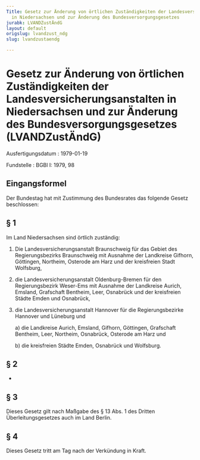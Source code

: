 ```yaml
---
Title: Gesetz zur Änderung von örtlichen Zuständigkeiten der Landesversicherungsanstalten
  in Niedersachsen und zur Änderung des Bundesversorgungsgesetzes
jurabk: LVANDZustÄndG
layout: default
origslug: lvandzust_ndg
slug: lvandzustaendg

---
```


# Gesetz zur Änderung von örtlichen Zuständigkeiten der Landesversicherungsanstalten in Niedersachsen und zur Änderung des Bundesversorgungsgesetzes (LVANDZustÄndG)

Ausfertigungsdatum
:   1979-01-19

Fundstelle
:   BGBl I: 1979, 98



## Eingangsformel

Der Bundestag hat mit Zustimmung des Bundesrates das folgende Gesetz beschlossen:


## § 1

Im Land Niedersachsen sind örtlich zuständig:

1.  Die Landesversicherungsanstalt Braunschweig für das Gebiet des Regierungsbezirks Braunschweig mit Ausnahme der Landkreise Gifhorn, Göttingen, Northeim, Osterode am Harz und der kreisfreien Stadt Wolfsburg,


2.  die Landesversicherungsanstalt Oldenburg-Bremen für den Regierungsbezirk Weser-Ems mit Ausnahme der Landkreise Aurich, Emsland, Grafschaft Bentheim, Leer, Osnabrück und der kreisfreien Städte Emden und Osnabrück,


3.  die Landesversicherungsanstalt Hannover für die Regierungsbezirke Hannover und Lüneburg und

    a)  die Landkreise Aurich, Emsland, Gifhorn, Göttingen, Grafschaft Bentheim, Leer, Northeim, Osnabrück, Osterode am Harz und


    b)  die kreisfreien Städte Emden, Osnabrück und Wolfsburg.








## § 2

-


## § 3

Dieses Gesetz gilt nach Maßgabe des § 13 Abs. 1 des Dritten Überleitungsgesetzes auch im Land Berlin.


## § 4

Dieses Gesetz tritt am Tag nach der Verkündung in Kraft.

